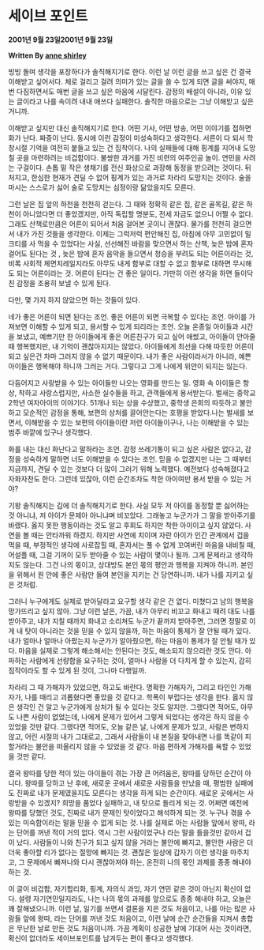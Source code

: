 # 세이브 포인트

**2001년 9월 23일2001년 9월 23일**

**Written By [anne shirley](https://www.todayitanzada.com/essay?author=600ccc46fca7d614a7dbe498)**

빙빙 돌며 생각을 포장하다가 솔직해지기로 한다. 이런 날 이런 글을 쓰고 싶은 건 결국 이해받고 싶어서다. 체로 걸리고 걸려 의미가 있는 글을 쓸 수 있게 되면 글을 써야지, 매번 다짐하면서도 매번 글을 쓰고 싶은 마음에 시달린다. 감정의 배설이 아니라, 이유 있는 글이라고 나를 속이려 내내 애쓰다 실패한다. 솔직한 마음으로는 그냥 이해받고 싶은 거니까.

이해받고 싶지만 대신 솔직해지기로 한다. 어떤 기사, 어떤 방송, 어떤 이야기를 접하면 화가 난다. 짜증이 난다. 동시에 이런 감정이 미성숙하다고 생각한다. 서른이 다 되서 학창시절 기억을 여전히 붙들고 있는 건 집착이다. 나의 실패들에 대해 핑계를 지어내 도망칠 곳을 마련하려는 비겁함이다. 불쌍한 과거를 가진 비련의 여주인공 놀이. 연민을 사려는 구걸이다. 손톱 밑 작은 생채기를 전신 화상으로 과장해 동정을 받으려는 것이다. 뒤처지고, 한심한 현재가 견딜 수 없어 핑계가 있는 과거로 차라리 도망치는 것이다. 술을 마시는 스스로가 싫어 술로 도망치는 심정이랑 닮았을지도 모른다.

그런 날은 집 앞의 하천을 천천히 걷는다. 그 때와 정확히 같은 집, 같은 골목길, 같은 하천이 아니었다면 더 좋았겠지만, 아직 독립할 명분도, 전세 자금도 없으니 어쩔 수 없다. 그래도 산책로만큼은 어른이 되어서 처음 걸어본 곳이니 괜찮다. 물가를 천천히 걸으면서 내가 가진 것들을 생각한다. 이제는 그럭저럭 편안해진 집, 아침에 아무 고민없이 밀크티를 사 먹을 수 있었다는 사실, 선선해진 바람을 맞으면서 하는 산책, 늦은 밤에 혼자 걸어도 된다는 것 , 늦은 밤에 혼자 음악을 들으면서 청승을 부려도 되는 어른이라는 것, 비록 사회적 체면치레일지라도 아무도 내게 함부로 대할 수 없고 함부로 대하면 무시해도 되는 어른이라는 것. 어른이 된다는 건 좋은 일이다. 가만히 이런 생각을 하면 들이닥친 감정을 조용히 보낼 수 있게 된다.

다만, 몇 가지 하지 않았으면 하는 것들이 있다.

네가 좋은 어른이 되면 된다는 조언. 좋은 어른이 되면 극복할 수 있다는 조언. 아이를 가져보면 이해할 수 있게 되고, 용서할 수 있게 되리라는 조언. 오늘 온종일 아이들과 시간을 보냈고, 예쁘기만 한 아이들에게 좋은 어른친구가 되고 싶어 애썼고, 아이들이 안아줄 때 행복했지만, 내 기억이 괜찮아지지는 않았다. 아이들에게 최선을 다해 따듯한 어른이 되고 싶은건 차마 그러지 않을 수 없기 때문이다. 내가 좋은 사람이라서가 아니라, 예쁜 아이들은 행복해야 하니까 그러는 거다. 그렇다고 그게 나에게 위안이 되지는 않는다.

다듬어지고 사랑받을 수 있는 아이들만 나오는 영화를 만드는 일. 영화 속 아이들은 항상, 착하고 사랑스럽지만, 사소한 실수들을 하고, 관객들에게 용서받는다. 벌새는 중학교 2학년 여자아이의 이야기다. 51개나 되는 상을 수상했고, 중학생 은희의 따듯하고 불안하고 모순적인 감정을 통해, 보편의 상처를 끌어안는다는 호평을 받았다.나는 벌새를 보면서, 이해받을 수 있는 보편의 아이들이란 저런 아이들이구나, 나는 이해받을 수 있는 범주 바깥에 있구나 생각했다.

화를 내는 대신 화난다고 말하라는 조언. 감정 쓰레기통이 되고 싶은 사람은 없다고, 감정을 성숙하게 말하면 너도 이해받을 수 있다는 조언. 믿을 수 없겠지만 나는 그 때부터 지금까지, 견딜 수 있는 것보다 더 많이 그러기 위해 노력했다. 예전보다 성숙해졌다고 자화자찬도 한다. 그런데 있잖아, 이런 순간조차도 착한 아이여만 용서 받을 수 있는 거야?

기왕 솔직해지는 김에 더 솔직해지기로 한다. 사실 모두 저 아이를 동정할 뿐 싫어하는 것 아니냐, 저 아이가 문제아 아니냐며 비꼬았다. 그래놓고 누군가가 그 말을 받아주기를 바랬다. 옳지 못한 행동이라는 것도 알고 후회도 하지만 착한 아이이고 싶지 않았다. 사연을 볼 때는 안타까워 하겠지. 하지만 사연에 치이며 자란 아이가 인간 관계에서 겁을 먹을 때, 부정적인 생각에 사로잡힐 때, 혼자서는 풀 수 없게 꼬여버린 마음을 내비칠 때, 어설플 때, 그걸 기꺼이 모두 받아줄 수 있는 사람이 몇이나 될까. 그게 문제라고 생각하지도 않는다. 그건 나의 몫이고, 상대방도 본인 몫의 평안과 행복을 지켜야 하니까. 본인을 위해서 원 안에 좋은 사람만 들여 본인을 지키는 건 당연하니까. 내가 나를 지키고 싶은 것처럼.

그러니 누구에게도 실제로 받아달라고 요구할 생각 같은 건 없다. 미쳤다고 남의 행복을 망가뜨리고 싶지 않아. 그냥 이런 날은, 가끔, 내가 아무리 비꼬고 화내고 때려 대도 나를 받아주고, 내가 지칠 때까지 화내고 소리쳐도 누군가 끝까지 받아주면, 그러면 정말로 이게 내 탓이 아니라는 것을 믿을 수 있지 않을까, 하는 마음이 통제가 잘 안될 때가 있다.  내가 얼마나 얼마나 아팠는지 누군가가 알아줬으면, 하는 마음이 통제가 잘 안될 때가 있다. 마음을 실제로 그렇게 해소해서는 안된다는 것도, 해소되지 않으리란 것도 안다. 아파하는 사람에게 선량함을 요구하는 것이, 얼마나 사람을 더 다치게 할 수 있는지, 감히 짐작이라도 할 수 있게 된 것이, 그나마 다행일까.

차라리 그 때 가해자가 있었으면, 하고도 바란다. 명확한 가해자가, 그리고 타인인 가해자가, 나를 때리고 괴롭혔다면 좋았을 것 같다고. 학폭이 부럽다는 생각을 한다. 옳지 않은 생각인 건 알고 누군가에게 상처가 될 수 있다는 것도 알지만. 그랬다면 적어도, 아무도 나쁜 사람이 없었는데, 나에게 문제가 있어서 그렇게 되었다는 생각은 하지 않을 수 있었을 것만 같다. 그랬다면 적어도, 오늘 같은 날, 나에게 문제가 있고, 사람은 변하지 않고, 어린 시절의 내가 그대로고, 그래서 사람들이 내 본질을 찾아내면 나를 똑같이 피할거라는 불안을 떠올리지 않을 수 있었을 것 같다. 마음 편하게 가해자를 욕할 수 있었을 것만 같다.

결국 왕따를 당한 적이 있는 아이들이 겪는 가장 큰 어려움은, 왕따를 당하던 순간이 아니다. 왕따를 당하고 난 후에, 새로운 곳에서 새로운 사람들을 만났을 때, 평범한 실패에도 진짜로 내가 문제였을지도 모른다는 생각을 하게 되는 순간이다. 새로운 곳에서는 사랑받을 수 있겠지? 희망을 품었다 실패하고, 내 탓으로 돌리게 되는 것. 어쩌면 예전에 왕따를 당했던 것도, 진짜로 내가 문제인 탓이었다고 해석하게 되는 것. 누구나 겪을 수 있는 미숙함이라는 말을 믿을 수 없게 되는 것. 나를 실제로 아는 사람들 앞에서 왕따, 라는 단어를 꺼낸 적이 거의 없다. 역시 그런 사람이었구나 라는 말을 들을것만 같아서 겁이 났다. 사람들이 나와 친구가 되고 싶지 않을 거라는 불안에 빠지고, 불안한 사람은 더더욱 좋아할 리가 없다는 절망에 빠지는 것. 괜찮은 일상에 갑자기 이런 생각을 마주치고, 그 문제에서 빠져나와 다시 괜찮아져야 하는, 온전히 나의 몫인 과제를 종종 해내야 하는 것.

이 글이 비겁함, 자기합리화, 핑계, 자의식 과잉, 자기 연민 같은 것이 아닌지 확신이 없다. 설령 자기연민일지라도, 나는 나의 몫의 과제를 앞으로도 종종 해내야 하고, 오늘은 꽤 잘해냈으니까. 이런 날, 일기를 쓰면서 결론을 지은 것도 처음이고, 나를 아는 많은 사람들 앞에 왕따, 라는 단어를 꺼낸 것도 처음이고, 이런 날에 순간 순간들을 지켜서 총합은 무난한 날로 만든 것도 처음이니까. 가끔 계획이 성공한 날에 기대어 사는 것이라면, 확신이 없더라도 세이브포인트를 남겨두는 편이 좋다고 생각했다.